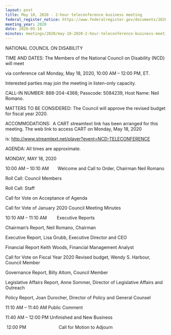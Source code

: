 ```yaml
---
layout: post
title: May 18, 2020 - 2-hour teleconference business meeting
federal_register_notice: https://www.federalregister.gov/documents/2020/04/27/2020-08807/national-council-on-disability-meeting
meeting_year: 2020
date: 2020-05-18
minutes: meetings/2020/may-18-2020-2-hour-teleconference-business-meeting/quarterly-minutes-may-2020-final.pdf
---
```

NATIONAL COUNCIL ON DISABILITY

TIME AND DATES: The Members of the National Council on Disability (NCD) will meet

via conference call Monday, May 18, 2020, 10:00 AM – 12:00 PM, ET. 

Interested parties may join the meeting in listen-only capacity. 

CALL-IN NUMBER: 888-204-4368; Passcode: 5084239, Host Name: Neil Romano.

MATTERS TO BE CONSIDERED: The Council will approve the revised budget for fiscal year 2020. 

ACCOMMODATIONS:  A CART streamtext link has been arranged for this meeting. The web link to access CART on Monday, May 18, 2020

is: http://www.streamtext.net/player?event=NCD-TELECONFERENCE

AGENDA: All times are approximate.

MONDAY, MAY 18, 2020

10:00 AM – 10:10 AM       Welcome and Call to Order, Chairman Neil Romano 

Roll Call: Council Members 

Roll Call: Staff

Call for Vote on Acceptance of Agenda 

Call for Vote of January 2020 Council Meeting Minutes

10:10 AM – 11:10 AM        Executive Reports

Chairman’s Report, Neil Romano, Chairman

Executive Report, Lisa Grubb, Executive Director and CEO

Financial Report Keith Woods, Financial Management Analyst 

Call for Vote on Fiscal Year 2020 Revised budget, Wendy S. Harbour, Council Member 

Governance Report, Billy Altom, Council Member

Legislative Affairs Report, Anne Sommer, Director of Legislative Affairs and Outreach

Policy Report, Joan Durocher, Director of Policy and General Counsel

11:10 AM – 11:40 AM Public Comment

11:40 AM – 12:00 PM Unfinished and New Business

 12:00 PM                          Call for Motion to Adjourn